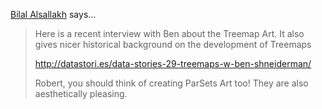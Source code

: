 <a href="http://www.cvast.tuwien.ac.at/~bilal" rel="nofollow noopener" target="_blank">Bilal Alsallakh</a> says…
>	Here is a recent interview with Ben about the Treemap Art. It also gives nicer historical background on the development of Treemaps
>	
>	http://datastori.es/data-stories-29-treemaps-w-ben-shneiderman/
>	
>	
>	Robert, you should think of creating ParSets Art too! They are also aesthetically pleasing.
